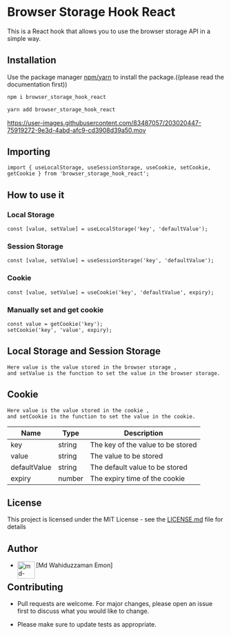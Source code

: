 # Browser Storage Hook React

This is a React hook that allows you to use the browser storage API in a simple way.

## Installation

Use the package manager [npm/yarn](https://www.npmjs.com/) to install the package.((please read the documentation first))

```bash
npm i browser_storage_hook_react
```

```bash
yarn add browser_storage_hook_react
```

https://user-images.githubusercontent.com/83487057/203020447-75919272-9e3d-4abd-afc9-cd3908d39a50.mov

## Importing

```
import { useLocalStorage, useSessionStorage, useCookie, setCookie, getCookie } from 'browser_storage_hook_react';

```

## How to use it

### Local Storage

```
const [value, setValue] = useLocalStorage('key', 'defaultValue');

```
### Session Storage

```
const [value, setValue] = useSessionStorage('key', 'defaultValue');

```

### Cookie

```
const [value, setValue] = useCookie('key', 'defaultValue', expiry);

```

### Manually set and get cookie

```
const value = getCookie('key');
setCookie('key', 'value', expiry);

```

## Local Storage and Session Storage

```
Here value is the value stored in the browser storage ,
and setValue is the function to set the value in the browser storage.

```

## Cookie

```
Here value is the value stored in the cookie ,
and setCookie is the function to set the value in the cookie.

```

| Name         | Type   | Description                       |
| ------------ | ------ | --------------------------------- |
| key          | string | The key of the value to be stored |
| value        | string | The value to be stored            |
| defaultValue | string | The default value to be stored    |
| expiry       | number | The expiry time of the cookie     |

## License

This project is licensed under the MIT License - see the [LICENSE.md](LICENSE.md) file for details

## Author

- <img align="left" src="https://user-images.githubusercontent.com/83487057/224383152-3d83875a-6e49-46c2-be8f-5d0627e0a27e.png" alt="md-wahiduzzaman-emon" height="40" width="40" /> [Md Wahiduzzaman Emon]

## Contributing

- Pull requests are welcome. For major changes, please open an issue first to discuss what you would like to change.

* Please make sure to update tests as appropriate.
